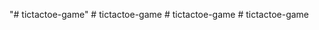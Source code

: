 "# tictactoe-game" 
#   t i c t a c t o e - g a m e  
 #   t i c t a c t o e - g a m e  
 #   t i c t a c t o e - g a m e  
 